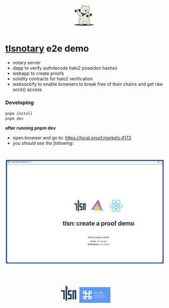 <center><img src="/packages/common/static/bear.png" style=" width:80px ; height:80px " /></center>

# [tlsnotary](https://tlsnotary.org "tlsn") e2e demo

* notary server
* dapp to verify authdecode halo2 poseidon hashes
* webapp to create proofs
* solidity contracts for halo2 verification
* websockify to enable browsers to break free of their chains and get raw sock() access

### Developing

```
pnpm install
pnpm dev
```
<div>


**after running pnpm dev**
* open browser and go to: https://local.proof.markets:4173
* _you should see the following_:

<br/>
<p align="center">

<img src="/packages/common/static/web_demo.jpg" style=" width:500px ; height:auto " />
</p>

</div>
<br>
<br>

<div>
  
<p align="center">
<img src="/packages/common/static/t.png" style=" width:60px ; height:60px " />
<img src="/packages/common/static/l.png" style=" width:98px ; height:50px " />
  </p>
  </div>

